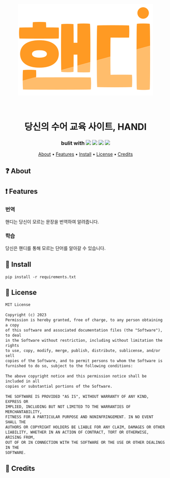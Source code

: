 <p align="center"><img src="static\image\logo\logo2.svg"></p>
<h1 align="center">
  <br>
  당신의 수어 교육 사이트, HANDI
  <br>
</h1>

<h3 align=center>bulit with <img src="https://img.shields.io/badge/django-092E20?style=flat-square&logo=django&logoColor=white"/> <img src="https://img.shields.io/badge/HTML5-E34F26?style=flat-square&logo=html5&logoColor=white"/> <img src="https://img.shields.io/badge/CSS3-1572B6?style=flat-square&logo=css3&logoColor=white"/> <img src="https://img.shields.io/badge/JavaScript-F7DF1E?style=flat-square&logo=javascript&logoColor=black"/></h3>
<div align=center>

</div>
 
<p align="center">
  <a href="#about">About</a>
  •
  <a href="#Features">Features</a>
  •
  <a href="#Install">Install</a>
  •
  <a href="#license">License</a>
  •
  <a href="#credits">Credits</a>
</p>

## ❓ About

## ❗ Features 
### 번역
핸디는 당신이 모르는 문장을 번역하여 알려줍니다.
### 학습
당신은 핸디를 통해 모르는 단어를 알아갈 수 있습니다.
## 📝 Install
```
pip install -r requirements.txt
```
## 📖 License
```
MIT License

Copyright (c) 2023 
Permission is hereby granted, free of charge, to any person obtaining a copy
of this software and associated documentation files (the "Software"), to deal
in the Software without restriction, including without limitation the rights
to use, copy, modify, merge, publish, distribute, sublicense, and/or sell
copies of the Software, and to permit persons to whom the Software is
furnished to do so, subject to the following conditions:

The above copyright notice and this permission notice shall be included in all
copies or substantial portions of the Software.

THE SOFTWARE IS PROVIDED "AS IS", WITHOUT WARRANTY OF ANY KIND, EXPRESS OR
IMPLIED, INCLUDING BUT NOT LIMITED TO THE WARRANTIES OF MERCHANTABILITY,
FITNESS FOR A PARTICULAR PURPOSE AND NONINFRINGEMENT. IN NO EVENT SHALL THE
AUTHORS OR COPYRIGHT HOLDERS BE LIABLE FOR ANY CLAIM, DAMAGES OR OTHER
LIABILITY, WHETHER IN AN ACTION OF CONTRACT, TORT OR OTHERWISE, ARISING FROM,
OUT OF OR IN CONNECTION WITH THE SOFTWARE OR THE USE OR OTHER DEALINGS IN THE
SOFTWARE.
```


## 📜 Credits

